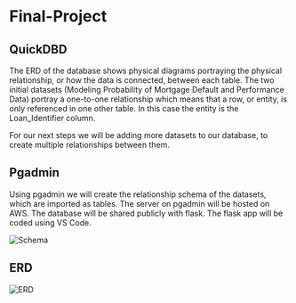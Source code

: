 # Final-Project

## QuickDBD
The ERD of the database shows physical diagrams portraying the physical relationship, or how the data is connected, between each table. The two initial datasets (Modeling Probability of Mortgage Default and Performance Data) portray a one-to-one relationship which means that a row, or entity, is only referenced in one other table. In this case the entity is the Loan_Identifier column. 

For our next steps we will be adding more datasets to our database,  to create multiple relationships between them. 

## Pgadmin
Using pgadmin we will create the relationship schema of the datasets, which are imported as tables. The server on pgadmin will be hosted on AWS. The database will be shared publicly with flask. The flask app will be coded using VS Code. 

![Schema](https://github.com/Azaima-Asghar/Modeling-probability-of-default/blob/Kalkidanalemaye/pgamin%20schema.jpg)

## ERD
![ERD ](https://github.com/Azaima-Asghar/Modeling-probability-of-default/blob/Kalkidanalemaye/ERD.png)

